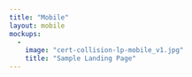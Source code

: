 ```yaml
---
title: "Mobile"
layout: mobile
mockups:
  -
    image: "cert-collision-lp-mobile_v1.jpg"
    title: "Sample Landing Page"
---
```


